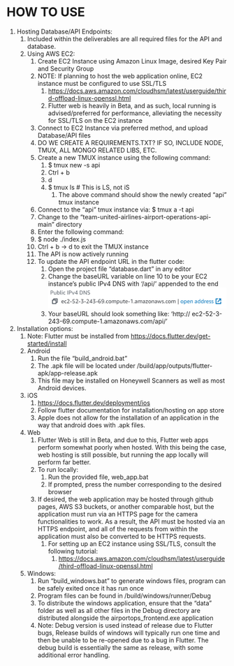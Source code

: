 # **HOW TO USE**

1.  Hosting Database/API Endpoints:
    1.  Included within the deliverables are all required files for the API and database.
    2.  Using AWS EC2:
        1.  Create EC2 Instance using Amazon Linux Image, desired Key Pair and Security Group
        2.  NOTE: If planning to host the web application online, EC2 instance must be configured to use SSL/TLS
            1.  <https://docs.aws.amazon.com/cloudhsm/latest/userguide/third-offload-linux-openssl.html>
            2.  Flutter web is heavily in Beta, and as such, local running is advised/preferred for performance, alleviating the necessity for SSL/TLS on the EC2 instance
        3.  Connect to EC2 Instance via preferred method, and upload Database/API files
        4.  DO WE CREATE A REQUIREMENTS.TXT? IF SO, INCLUDE NODE, TMUX, ALL MONGO RELATED LIBS, ETC.
        5.  Create a new TMUX instance using the following command:
            1.  \$ tmux new -s api
            2.  Ctrl + b
            3.  d
            4.  $ tmux ls \# This is LS, not iS
                1.  The above command should show the newly created “api” tmux instance
        6.  Connect to the “api” tmux instance via: \$ tmux a -t api
        7.  Change to the “team-united-airlines-airport-operations-api-main” directory
        8.  Enter the following command:
        9.  \$ node ./index.js
        10. Ctrl + b -\> d to exit the TMUX instance
        11. The API is now actively running
        12. To update the API endpoint URL in the flutter code:
            1.  Open the project file “database.dart” in any editor
            2.  Change the baseURL variable on line 10 to be your EC2 instance’s public IPv4 DNS with ‘/api/’ appended to the end 
            ![](media/6e20440800b4422804fe1d36cbe0dbed.png)
            3.  Your baseURL should look something like: ‘http:// ec2-52-3-243-69.compute-1.amazonaws.com/api/’
2.  Installation options:
    1. Note: Flutter must be installed from <https://docs.flutter.dev/get-started/install>
    1.  Android
        1.  Run the file “build_android.bat”
        2.  The .apk file will be located under /build/app/outputs/flutter-apk/app-release.apk
        3.  This file may be installed on Honeywell Scanners as well as most Android devices. 
    2.  iOS
        1.  <https://docs.flutter.dev/deployment/ios>
        2.  Follow flutter documentation for installation/hosting on app store
        3.  Apple does not allow for the installation of an application in the way that android does with .apk files.
    3.  Web
        1.  Flutter Web is still in Beta, and due to this, Flutter web apps perform somewhat poorly when hosted. With this being the case, web hosting is still possible, but running the app locally will perform far better.
        2.  To run locally:
            1.  Run the provided file, web_app.bat
            2.  If prompted, press the number corresponding to the desired browser
        3.  If desired, the web application may be hosted through github pages, AWS S3 buckets, or another comparable host, but the application must run via an HTTPS page for the camera functionalities to work. As a result, the API must be hosted via an HTTPS endpoint, and all of the requests from within the application must also be converted to be HTTPS requests.
            1.  For setting up an EC2 instance using SSL/TLS, consult the following tutorial:
                1.  <https://docs.aws.amazon.com/cloudhsm/latest/userguide/third-offload-linux-openssl.html>
    4.  Windows:
        1.  Run “build_windows.bat” to generate windows files, program can be safely exited once it has run once
        2.  Program files can be found in /build/windows/runner/Debug
        3.  To distribute the windows application, ensure that the “data” folder as well as all other files in the Debug directory are distributed alongside the airportops_frontend.exe application
        4.  Note: Debug version is used instead of release due to Flutter bugs, Release builds of windows will typically run one time and then be unable to be re-opened due to a bug in Flutter. The debug build is essentially the same as release, with some additional error handling.
